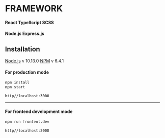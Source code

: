 # FRAMEWORK
#### React TypeScript SCSS
#### Node.js Express.js


## Installation

[Node.js](https://nodejs.org/) v 10.13.0
[NPM](https://www.npmjs.com/) v 6.4.1

#### For production mode
```bash
npm install
npm start
```
`http//localhost:3000`
_____________________

#### For frontend development mode


```bash
npm run frontent.dev
```
`http//localhost:3008`
